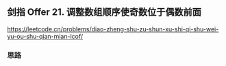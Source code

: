 ## 剑指 Offer 21. 调整数组顺序使奇数位于偶数前面

<https://leetcode.cn/problems/diao-zheng-shu-zu-shun-xu-shi-qi-shu-wei-yu-ou-shu-qian-mian-lcof/>

### 思路
